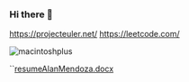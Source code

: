 ### Hi there 👋
https://projecteuler.net/
https://leetcode.com/


![macintoshplus](https://user-images.githubusercontent.com/75819639/185818890-c1a82547-d483-43a1-88c0-8667070aa0ea.gif)



``[resumeAlanMendoza.docx](https://github.com/ProTamLan/ProTamLan/files/9825492/resumeAlanMendoza.docx)
